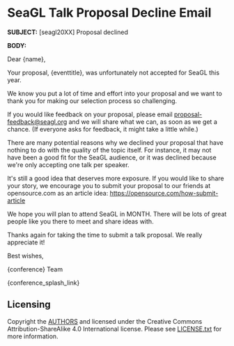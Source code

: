 # SeaGL Talk Proposal Decline Email

**SUBJECT:** [seagl20XX] Proposal declined

**BODY:**

Dear {name},

Your proposal, {eventtitle}, was unfortunately not accepted for SeaGL this year. 

We know you put a lot of time and effort into your proposal and we want to thank you for making our selection process so challenging.

If you would like feedback on your proposal, please email proposal-feedback@seagl.org and we will share what we can, as soon as we get a chance. (If everyone asks for feedback, it might take a little while.)

There are many potential reasons why we declined your proposal that have nothing to do with the quality of the topic itself. For instance, it may not have been a good fit for the SeaGL audience, or it was declined because we're only accepting one talk per speaker. 

It's still a good idea that deserves more exposure. If you would like to share your story, we encourage you to submit your proposal to our friends at opensource.com as an article idea: https://opensource.com/how-submit-article

We hope you will plan to attend SeaGL in MONTH. There will be lots of great people like you there to meet and share ideas with. 

Thanks again for taking the time to submit a talk proposal. We really appreciate it!

Best wishes,

{conference} Team

{conference_splash_link}

## Licensing

Copyright the [AUTHORS](https://github.com/SeaGL/organization/blob/master/AUTHORS.md) and licensed under the Creative Commons Attribution-ShareAlike 4.0 International license. Please see [LICENSE.txt](https://github.com/SeaGL/organization/blob/master/LICENSE.txt) for more information.
